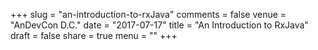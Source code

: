 +++
slug = "an-introduction-to-rxJava"
comments = false
venue = "AnDevCon D.C."
date = "2017-07-17"
title = "An Introduction to RxJava"
draft = false
share = true
menu = ""
+++